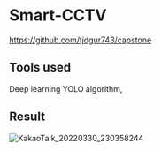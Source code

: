 # Smart-CCTV
https://github.com/tjdgur743/capstone
## Tools used
Deep learning YOLO algorithm, 

## Result
![KakaoTalk_20220330_230358244](https://user-images.githubusercontent.com/67142421/160853516-ec3b4795-f47c-4d42-9336-92e4e35ca479.jpg)
